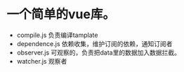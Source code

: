 # 一个简单的vue库。
+ compile.js 负责编译tamplate
+ dependence.js 依赖收集，维护订阅的依赖，通知订阅者
+ observer.js 可观察的，负责把data里的数据加入数据拦截。
+ watcher.js 观察者